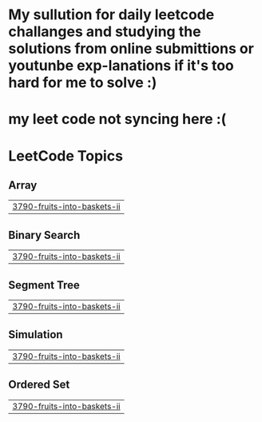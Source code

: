 # My sullution for daily leetcode challanges and studying the solutions from online submittions or youtunbe exp-lanations if it's too hard for me to solve :)
# my leet code not syncing here :(

<!---LeetCode Topics Start-->
# LeetCode Topics
## Array
|  |
| ------- |
| [3790-fruits-into-baskets-ii](https://github.com/thtahamid/leetcode_solutions/tree/master/3790-fruits-into-baskets-ii) |
## Binary Search
|  |
| ------- |
| [3790-fruits-into-baskets-ii](https://github.com/thtahamid/leetcode_solutions/tree/master/3790-fruits-into-baskets-ii) |
## Segment Tree
|  |
| ------- |
| [3790-fruits-into-baskets-ii](https://github.com/thtahamid/leetcode_solutions/tree/master/3790-fruits-into-baskets-ii) |
## Simulation
|  |
| ------- |
| [3790-fruits-into-baskets-ii](https://github.com/thtahamid/leetcode_solutions/tree/master/3790-fruits-into-baskets-ii) |
## Ordered Set
|  |
| ------- |
| [3790-fruits-into-baskets-ii](https://github.com/thtahamid/leetcode_solutions/tree/master/3790-fruits-into-baskets-ii) |
<!---LeetCode Topics End-->